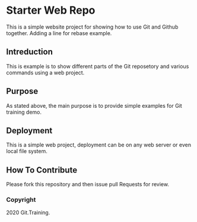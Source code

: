 # Starter Web Repo

This is a simple website project for showing how to use Git and Github together.
Adding a line for rebase example.

## Intreduction

This is example is to show different parts of the Git reposetory and various commands using a web project.
## Purpose

As stated above, the main purpose is to provide simple examples for Git training demo.

## Deployment

This is a simple web project, deployment can be on any web server or even local file system.

## How To Contribute

Please fork this repository and then issue pull Requests for review.

### Copyright

2020 Git.Training.